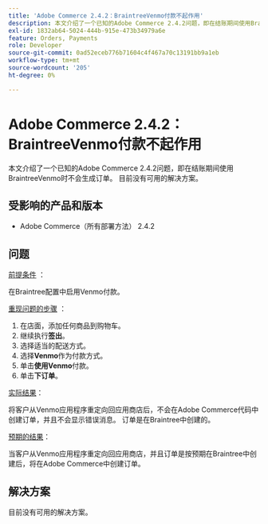 ```yaml
---
title: 'Adobe Commerce 2.4.2：BraintreeVenmo付款不起作用'
description: 本文介绍了一个已知的Adobe Commerce 2.4.2问题，即在结账期间使用BraintreeVenmo时不会生成订单。 目前没有可用的解决方案。
exl-id: 1832ab64-5024-444b-915e-473b34979a6e
feature: Orders, Payments
role: Developer
source-git-commit: 0ad52eceb776b71604c4f467a70c13191bb9a1eb
workflow-type: tm+mt
source-wordcount: '205'
ht-degree: 0%

---
```


# Adobe Commerce 2.4.2：BraintreeVenmo付款不起作用

本文介绍了一个已知的Adobe Commerce 2.4.2问题，即在结账期间使用BraintreeVenmo时不会生成订单。 目前没有可用的解决方案。

## 受影响的产品和版本

* Adobe Commerce（所有部署方法） 2.4.2

## 问题

<u>前提条件</u> ：

在Braintree配置中启用Venmo付款。

<u>重现问题的步骤</u> ：

1. 在店面，添加任何商品到购物车。
1. 继续执行&#x200B;**签出**。
1. 选择适当的配送方式。
1. 选择&#x200B;**Venmo**&#x200B;作为付款方式。
1. 单击&#x200B;**使用Venmo**&#x200B;付款。
1. 单击&#x200B;**下订单**。

<u>实际结果</u>：

将客户从Venmo应用程序重定向回应用商店后，不会在Adobe Commerce代码中创建订单，并且不会显示错误消息。 订单是在Braintree中创建的。

<u>预期的结果</u>：

当客户从Venmo应用程序重定向回应用商店，并且订单是按预期在Braintree中创建后，将在Adobe Commerce中创建订单。

## 解决方案

目前没有可用的解决方案。
